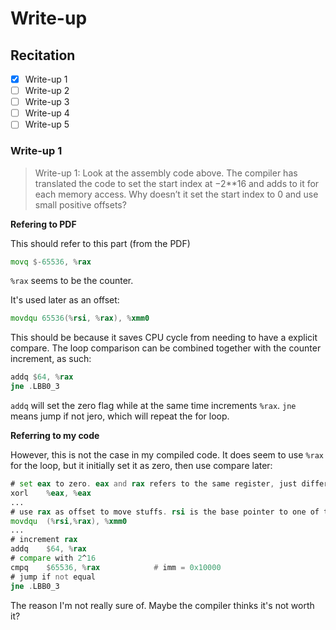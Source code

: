 # Write-up

## Recitation

- [x] Write-up 1
- [ ] Write-up 2
- [ ] Write-up 3
- [ ] Write-up 4
- [ ] Write-up 5

### Write-up 1

> Write-up 1: Look at the assembly code above. The compiler has translated the code to set the start index at −2**16 and adds to it for each memory access. Why doesn’t it set the start index to 0 and use small positive offsets?

**Refering to PDF**

This should refer to this part (from the PDF)

``` asm
movq $-65536, %rax
```

`%rax` seems to be the counter.

It's used later as an offset:

``` asm
movdqu 65536(%rsi, %rax), %xmm0
```

This should be because it saves CPU cycle from needing to have a explicit compare. The loop comparison can be combined together with the counter increment, as such:

``` asm
addq $64, %rax
jne .LBB0_3
```

`addq` will set the zero flag while at the same time increments `%rax`. `jne` means jump if not jero, which will repeat the for loop.

**Referring to my code**

However, this is not the case in my compiled code. It does seem to use `%rax` for the loop, but it initially set it as zero, then use compare later:

``` asm
# set eax to zero. eax and rax refers to the same register, just different bit name
xorl	%eax, %eax
...
# use rax as offset to move stuffs. rsi is the base pointer to one of the array
movdqu	(%rsi,%rax), %xmm0
...
# increment rax
addq	$64, %rax
# compare with 2^16
cmpq	$65536, %rax            # imm = 0x10000
# jump if not equal
jne	.LBB0_3
```

The reason I'm not really sure of. Maybe the compiler thinks it's not worth it?

